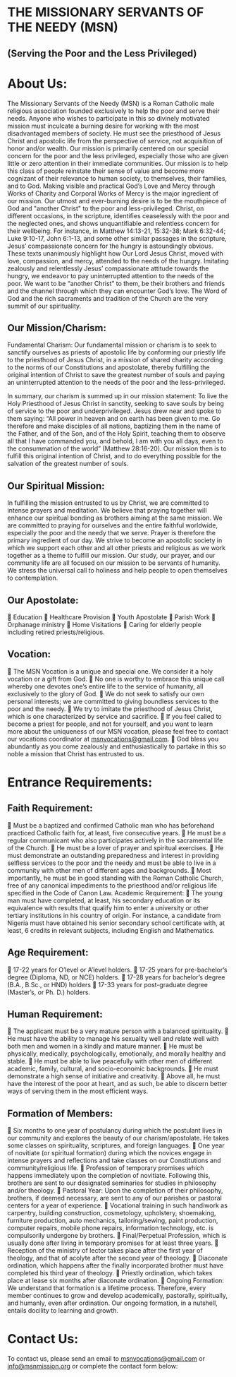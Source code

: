 # THE MISSIONARY SERVANTS OF THE NEEDY (MSN) 
## (Serving the Poor and the Less Privileged) 

# About Us:
The Missionary Servants of the Needy (MSN) is a Roman Catholic male religious association founded exclusively to help the poor and serve their needs. Anyone who wishes to participate in this so divinely motivated mission must inculcate a burning desire for working with the most disadvantaged members of society. He must see the priesthood of Jesus Christ and apostolic life from the perspective of service, not acquisition of honor and/or wealth.
Our mission is primarily centered on our special concern for the poor and the less privileged, especially those who are given little or zero attention in their immediate communities. Our mission is to help this class of people reinstate their sense of value and become more cognizant of their relevance to human society, to themselves, their families, and to God. Making visible and practical God’s Love and Mercy through Works of Charity and Corporal Works of Mercy is the major ingredient of our mission. Our utmost and ever-burning desire is to be the mouthpiece of God and "another Christ" to the poor and less-privileged.
Christ, on different occasions, in the scripture, identifies ceaselessly with the poor and the neglected ones, and shows unquantifiable and relentless concern for their wellbeing. For instance, in Matthew 14:13-21, 15:32-38; Mark 6:32-44; Luke 9:10-17, John 6:1-13, and some other similar passages in the scripture, Jesus’ compassionate concern for the hungry is astoundingly obvious. These texts unanimously highlight how Our Lord Jesus Christ, moved with love, compassion, and mercy, attended to the needs of the hungry. Imitating zealously and relentlessly Jesus’ compassionate attitude towards the hungry, we endeavor to pay uninterrupted attention to the needs of the poor. We want to be “another Christ” to them, be their brothers and friends and the channel through which they can encounter God’s love. The Word of God and the rich sacraments and tradition of the Church are the very summit of our spirituality.

## Our Mission/Charism:
Fundamental Charism: Our fundamental mission or charism is to seek to sanctify ourselves as priests of apostolic life by conforming our priestly life to the priesthood of Jesus Christ, in a mission of shared charity according to the norms of our Constitutions and apostolate, thereby fulfilling the original intention of Christ to save the greatest number of souls and paying an uninterrupted attention to the needs of the poor and the less-privileged.

In summary, our charism is summed up in our mission statement: To live the Holy Priesthood of Jesus Christ in sanctity, seeking to save souls by being of service to the poor and underprivileged. Jesus drew near and spoke to them saying: “All power in heaven and on earth has been given to me. Go therefore and make disciples of all nations, baptizing them in the name of the Father, and of the Son, and of the Holy Spirit, teaching them to observe all that I have commanded you, and behold, I am with you all days, even to the consummation of the world” (Matthew 28:16-20). Our mission then is to fulfill this original intention of Christ, and to do everything possible for the salvation of the greatest number of souls.

## Our Spiritual Mission: 
In fulfilling the mission entrusted to us by Christ, we are committed to intense prayers and meditation. We believe that praying together will enhance our spiritual bonding as brothers aiming at the same mission. We are committed to praying for ourselves and the entire faithful worldwide, especially the poor and the needy that we serve. Prayer is therefore the primary ingredient of our day. We strive to become an apostolic society in which we support each other and all other priests and religious as we work together as a theme to fulfill our mission. Our study, our prayer, and our community life are all focused on our mission to be servants of humanity. We stress the universal call to holiness and help people to open themselves to contemplation.

## Our Apostolate:
	Education
	Healthcare Provision
	Youth Apostolate
	Parish Work
	Orphanage ministry
	Home Visitations
	Caring for elderly people including retired priests/religious.

## Vocation:
	The MSN Vocation is a unique and special one. We consider it a holy vocation or a gift from God. 
	No one is worthy to embrace this unique call whereby one devotes one’s entire life to the service of humanity, all exclusively to the glory of God. 
	We do not seek to satisfy our own personal interests; we are committed to giving boundless services to the poor and the needy. 
	We try to imitate the priesthood of Jesus Christ, which is one characterized by service and sacrifice. 
	If you feel called to become a priest for people, and not for yourself, and you want to learn more about the uniqueness of our MSN vocation, please feel free to contact our vocations coordinator at msnvocations@gmail.com. 
	God bless you abundantly as you come zealously and enthusiastically to partake in this so noble a mission that Christ has entrusted to us.

# Entrance Requirements:
## Faith Requirement: 
	Must be a baptized and confirmed Catholic man who has beforehand practiced Catholic faith for, at least, five consecutive years. 
	He must be a regular communicant who also participates actively in the sacramental life of the Church. 
	He must be a lover of prayer and spiritual exercises. 
	He must demonstrate an outstanding preparedness and interest in providing selfless services to the poor and the needy and must be able to live in a community with other men of different ages and backgrounds.
	Most importantly, he must be in good standing with the Roman Catholic Church, free of any canonical impediments to the priesthood and/or religious life specified in the Code of Canon Law.
Academic Requirement: 
	The young man must have completed, at least, his secondary education or its equivalence with results that qualify him to enter a university or other tertiary institutions in his country of origin. For instance, a candidate from Nigeria must have obtained his senior secondary school certificate with, at least, 6 credits in relevant subjects, including English and Mathematics.

## Age Requirement: 
	17-22 years for O’level or A’level holders. 
	17-25 years for pre-bachelor’s degree (Diploma, ND, or NCE) holders. 
	17-28 years for bachelor’s degree (B.A., B.Sc., or HND) holders
	17-33 years for post-graduate degree (Master’s, or Ph. D.) holders. 

## Human Requirement: 
	The applicant must be a very mature person with a balanced spirituality. 
	He must have the ability to manage his sexuality well and relate well with both men and women in a kindly and mature manner. 
	He must be physically, medically, psychologically, emotionally, and morally healthy and stable. 
	He must be able to live peacefully with other men of different academic, family, cultural, and socio-economic backgrounds. 
	He must demonstrate a high sense of initiative and creativity.
	Above all, he must have the interest of the poor at heart, and as such, be able to discern better ways of serving them in the most efficient ways. 

## Formation of Members:
	Six months to one year of postulancy during which the postulant lives in our community and explores the beauty of our charism/apostolate. He takes some classes on spirituality, scriptures, and foreign languages.
	One year of novitiate (or spiritual formation) during which the novices engage in intense prayers and reflections and take classes on our Constitutions and community/religious life.
	Profession of temporary promises which happens immediately upon the completion of novitiate. Following this, brothers are sent to our designated seminaries for studies in philosophy and/or theology.
	Pastoral Year: Upon the completion of their philosophy, brothers, if deemed necessary, are sent to any of our parishes or pastoral centers for a year of experience.
	Vocational training in such handiwork as carpentry, building construction, cosmetology, upholstery, shoemaking, furniture production, auto mechanics, tailoring/sewing, paint production, computer repairs, mobile phone repairs, information technology, etc. is compulsorily undergone by brothers. 
	Final/Perpetual Profession, which is usually done after living in temporary promises for at least three years.
	Reception of the ministry of lector takes place after the first year of theology, and that of acolyte after the second year of theology.
	Diaconate ordination, which happens after the finally incorporated brother must have completed his third year of theology.
	Priestly ordination, which takes place at lease six months after diaconate ordination.
	Ongoing Formation: We understand that formation is a lifetime process. Therefore, every member continues to grow and develop academically, pastorally, spiritually, and humanly, even after ordination. Our ongoing formation, in a nutshell, entails docility to learning and growth.

# Contact Us:
To contact us, please send an email to msnvocations@gmail.com or info@msnmission.org or complete the contact form below:
